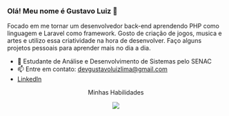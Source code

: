 ### Olá! Meu nome é Gustavo Luiz 👋
Focado em me tornar um desenvolvedor back-end aprendendo PHP como linguagem e Laravel como framework. Gosto de criação de jogos, musica e artes e utilizo essa criatividade na hora de desenvolver. Faço alguns projetos pessoais para aprender mais no dia a dia.

- 🔭 Estudante de Análise e Desenvolvimento de Sistemas pelo SENAC
- 📫 Entre em contato: devgustavoluizlima@gmail.com 
- <a href="https://www.linkedin.com/in/gustavoluizlima/" target="_blank">LinkedIn</a>

<p align="center"> Minhas Habilidades </p>
<p align="center">
  <a href="https://skillicons.dev">
    <img src="https://skillicons.dev/icons?i=java,spring,js,python,html,css,mysql,git&theme=light" />
  </a>
</p>
